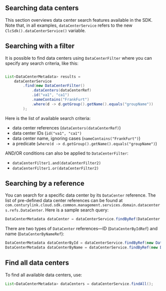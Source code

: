
Searching data centers
----------------------
This section overviews data center search features available in the SDK. Note that, in all examples, `dataCenterService` refers to the new `ClcSdk().dataCenterService()` variable.

Searching with a filter
-----------------------
It is possible to find data centers using `DataCenterFilter` where you can specify any search criteria, like this:

``` java

List<DataCenterMetadata> results = 
    dataCenterService
        .find(new DataCenterFilter()
            .dataCenters(dataCenterRef)
            .id("va1", "ca1")
            .nameContains("FrankFurt")
            .where(d -> d.getGroup().getName().equals("groupName"))
        );

```
Here is the list of available search criteria:

* data center references (`dataCenters(dataCenterRef)`)
* data center IDs (`id("va1", "ca1")`
* data center name, ignoring cases (`nameContains("FrankFurt")`)
* a predicate (`where(d -> d.getGroup().getName().equals("groupName")`)

AND/OR conditions can also be applied to `DataCenterFilter`:

* `dataCenterFilter1.and(dataCenterFilter2)`
* `dataCenterFilter1.or(dataCenterFilter2)`

Searching by a reference
------------------------
You can search for a specific data center by its `DataCenter` reference. The list of pre-defined data center references can be found at `com.centurylink.cloud.sdk.common.management.services.domain.datacenters.refs.DataCenter`. Here is a sample search query:

```java
DataCenterMetadata dataCenter = dataCenterService.findByRef(DataCenter.DE_FRANKFURT);
```

There are two types of `DataCenter` references—ID (`DataCenterByIdRef`) and name (`DataCenterByNameRef`):

```java
DataCenterMetadata dataCenterById = dataCenterService.findByRef(new DataCenterByIdRef("de1"));
DataCenterMetadata dataCenterByName = dataCenterService.findByRef(new DataCenterByNameRef("FrankFurt"));
```

Find all data centers
---------------------
To find all available data centers, use:
```java
List<DataCenterMetadata> dataCenters = dataCenterService.findAll();
```